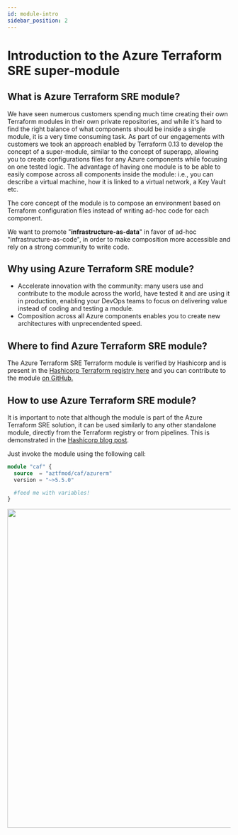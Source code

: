 ```yaml
---
id: module-intro
sidebar_position: 2
---
```


# Introduction to the Azure Terraform SRE super-module

## What is Azure Terraform SRE module?

We have seen numerous customers spending much time creating their own Terraform modules in their own private repositories, and while it's hard to find the right balance of what components should be inside a single module, it is a very time consuming task. As part of our engagements with customers we took an approach enabled by Terraform 0.13 to develop the concept of a super-module, similar to the concept of superapp, allowing you to create configurations files for any Azure components while focusing on one tested logic. The advantage of having one module is to be able to easily compose across all components inside the module: i.e., you can describe a virtual machine, how it is linked to a virtual network, a Key Vault etc.

The core concept of the module is to compose an environment based on Terraform configuration files instead of writing ad-hoc code for each component.

We want to promote "**infrastructure-as-data**" in favor of ad-hoc "infrastructure-as-code", in order to make composition more accessible and rely on a strong community to write code.

## Why using Azure Terraform SRE module?

* Accelerate innovation with the community: many users use and contribute to the module across the world, have tested it and are using it in production, enabling your DevOps teams to focus on delivering value instead of coding and testing a module.
* Composition across all Azure components enables you to create new architectures with unprecendented speed.

## Where to find Azure Terraform SRE module?

The Azure Terraform SRE Terraform module is verified by Hashicorp and is present in the [Hashicorp Terraform registry here](https://registry.terraform.io/modules/aztfmod) and you can contribute to the module [on GitHub.](https://github.com/aztfmod/terraform-azurerm-caf)

## How to use Azure Terraform SRE module?

It is important to note that although the module is part of the Azure Terraform SRE solution, it can be used similarly to any other standalone module, directly from the Terraform registry or from pipelines.   This is demonstrated in the [Hashicorp blog post](https://www.hashicorp.com/blog/go-big-or-go-small-building-in-azure-caf-with-terraform-cloud).

Just invoke the module using the following call:

```terraform
module "caf" {
  source  = "aztfmod/caf/azurerm"
  version = "~>5.5.0"

  #feed me with variables!
}
```

<img src="https://aztfmod.azureedge.net/media/standalone.gif" width="720"/> <br/> <br/>
